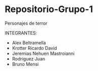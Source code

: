 # Repositorio-Grupo-1
Personajes de terror

INTEGRANTES: 

- Alex Beltramella
- Krotter Ricardo David
- Jeremias Nehuen Mastroianni
- Rodriguez Juan
- Bruno Mensi
